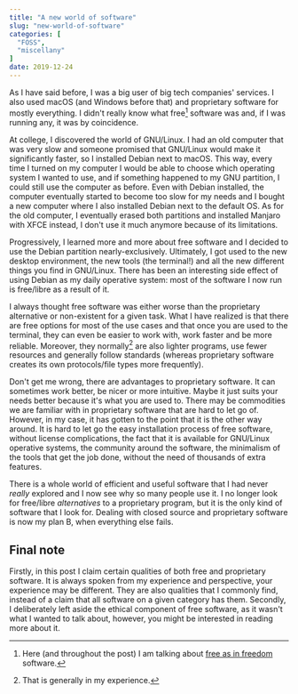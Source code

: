 ```yaml
---
title: "A new world of software"
slug: "new-world-of-software"
categories: [
  "FOSS",
  "miscellany"
]
date: 2019-12-24
---
```


As I have said before, I was a big user of big tech companies' services. I also
used macOS (and Windows before that) and proprietary software for mostly
everything. I didn't really know what free[^fsw] software was and, if I was
running any, it was by coincidence.

[^fsw]: Here (and throughout the post) I am talking about [free as in
  freedom][fs] software.

At college, I discovered the world of GNU/Linux. I had an old computer that was
very slow and someone promised that GNU/Linux would make it significantly
faster, so I installed Debian next to macOS. This way, every time I turned on my
computer I would be able to choose which operating system I wanted to use, and
if something happened to my GNU partition, I could still use the computer as
before. Even with Debian installed, the computer eventually started to become
too slow for my needs and I bought a new computer where I also installed Debian
next to the default OS. As for the old computer, I eventually erased both
partitions and installed Manjaro with XFCE instead, I don't use it much anymore
because of its limitations.

Progressively, I learned more and more about free software and I decided to use
the Debian partition nearly-exclusively. Ultimately, I got used to the new
desktop environment, the new tools (the terminal!) and all the new different
things you find in GNU/Linux. There has been an interesting side effect of using
Debian as my daily operative system: most of the software I now run is
free/libre as a result of it.

I always thought free software was either worse than the proprietary alternative
or non-existent for a given task. What I have realized is that there are free
options for most of the use cases and that once you are used to the terminal,
they can even be easier to work with, work faster and be more reliable.
Moreover, they normally[^ime] are also lighter programs, use fewer resources and
generally follow standards (whereas proprietary software creates its own
protocols/file types more frequently).

[^ime]: That is generally in my experience.

Don't get me wrong, there are advantages to proprietary software. It can
sometimes work better, be nicer or more intuitive. Maybe it just suits your
needs better because it's what you are used to. There may be commodities we are
familiar with in proprietary software that are hard to let go of. However, in my
case, it has gotten to the point that it is the other way around. It is hard to
let go the easy installation process of free software, without license
complications, the fact that it is available for GNU/Linux operative systems,
the community around the software, the minimalism of the tools that get the job
done, without the need of thousands of extra features.

There is a whole world of efficient and useful software that I had never
*really* explored and I now see why so many people use it. I no longer look for
free/libre *alternatives* to a proprietary program, but it is the only kind of
software that I look for. Dealing with closed source and proprietary software is
now my plan B, when everything else fails.

## Final note

Firstly, in this post I claim certain qualities of both free and proprietary
software. It is always spoken from my experience and perspective, your
experience may be different. They are also qualities that I commonly find,
instead of a claim that all software on a given category has them. Secondly, I
deliberately left aside the ethical component of free software, as it wasn't
what I wanted to talk about, however, you might be interested in reading more
about it.


[fs]: <https://www.gnu.org/philosophy/free-sw.html> "What is free software? — GNU Project"
